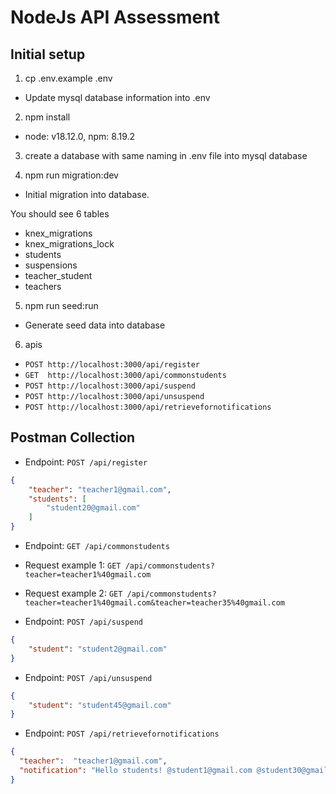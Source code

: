# NodeJs API Assessment

## Initial setup

1. cp .env.example .env

- Update mysql database information into .env

2. npm install 

- node: v18.12.0, npm: 8.19.2

3. create a database with same naming in .env file into mysql database

4. npm run migration:dev

- Initial migration into database.

You should see 6 tables
- knex_migrations
- knex_migrations_lock
- students
- suspensions
- teacher_student
- teachers

5. npm run seed:run

- Generate seed data into database

6. apis
- `POST http://localhost:3000/api/register`
- `GET  http://localhost:3000/api/commonstudents`
- `POST http://localhost:3000/api/suspend`
- `POST http://localhost:3000/api/unsuspend`
- `POST http://localhost:3000/api/retrievefornotifications`


## Postman Collection

* Endpoint: `POST /api/register`

```json
{
    "teacher": "teacher1@gmail.com",
    "students": [
        "student20@gmail.com"
    ]
}
```

* Endpoint: `GET /api/commonstudents`
* Request example 1: `GET /api/commonstudents?teacher=teacher1%40gmail.com`
* Request example 2: `GET /api/commonstudents?teacher=teacher1%40gmail.com&teacher=teacher35%40gmail.com`


* Endpoint: `POST /api/suspend`

```json
{
    "student": "student2@gmail.com"
}
```

* Endpoint: `POST /api/unsuspend`

```json
{
    "student": "student45@gmail.com"
}
```

* Endpoint: `POST /api/retrievefornotifications`

```json
{
  "teacher":  "teacher1@gmail.com",
  "notification": "Hello students! @student1@gmail.com @student30@gmail.com"
}
```
